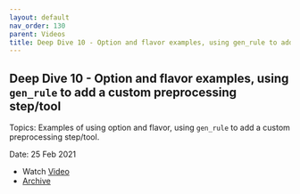 ```yaml
---
layout: default
nav_order: 130
parent: Videos
title: Deep Dive 10 - Option and flavor examples, using gen_rule to add a custom preprocessing step/tool
---
```


## Deep Dive 10 - Option and flavor examples, using `gen_rule` to add a custom preprocessing step/tool

Topics: Examples of using option and flavor, using `gen_rule` to add a custom preprocessing step/tool.

Date: 25 Feb 2021 

* Watch [Video](https://bluejeans.com/playback/s/XMdkW5GCp7UwgLSgUgA9SrtG5WgELDrTVtSpnm1ZdlufZjqhTvX9pqpLb16Cn27a)
* [Archive](https://artifactory.corp.adobe.com/artifactory/generic-metabuild-files-dev/documentation/learning/12_MetaBuild_Deep_Dive_10_02-25-2021/Ch1_Full_2021-02-25T09_02.mp4)